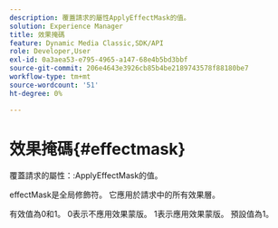```yaml
---
description: 覆蓋請求的屬性ApplyEffectMask的值。
solution: Experience Manager
title: 效果掩碼
feature: Dynamic Media Classic,SDK/API
role: Developer,User
exl-id: 0a3aea53-e795-4965-a147-68e4b5bd3bbf
source-git-commit: 206e4643e3926cb85b4be2189743578f88180be7
workflow-type: tm+mt
source-wordcount: '51'
ht-degree: 0%

---
```


# 效果掩碼{#effectmask}

覆蓋請求的屬性：:ApplyEffectMask的值。

effectMask是全局修飾符。 它應用於請求中的所有效果層。

有效值為0和1。 0表示不應用效果蒙版。 1表示應用效果蒙版。 預設值為1。
